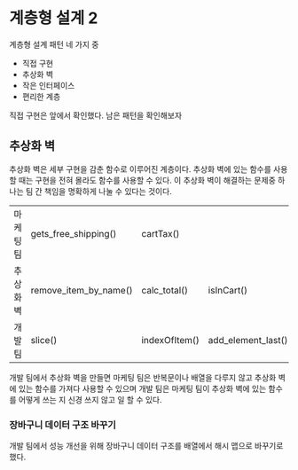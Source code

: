# 계층형 설계 2

계층형 설계 패턴 네 가지 중

-   직접 구현
-   추상화 벽
-   작은 인터페이스
-   편리한 계층

직접 구현은 앞에서 확인했다. 남은 패턴을 확인해보자

## 추상화 벽

추상화 벽은 세부 구현을 감춘 함수로 이루어진 계층이다. 추상화 벽에 있는 함수를 사용할 때는 구현을 전혀 몰라도 함수를 사용할 수 있다. 이 추상화 벽이 해결하는 문제중 하나는 팀 간 책임을 명확하게 나눌 수 있다는 것이다.

|           |                       |               |                    |            |                  |
| --------- | --------------------- | ------------- | ------------------ | ---------- | ---------------- |
| 마케팅 팀 | gets_free_shipping()  | cartTax()     |                    |            |                  |
| 추상화 벽 | remove_item_by_name() | calc_total()  | isInCart()         | add_item() | setPriceByName() |
| 개발 팀   | slice()               | indexOfItem() | add_element_last() | arraySet() |

개발 팀에서 추상화 벽을 만들면 마케팅 팀은 반복문이나 배열을 다루지 않고 추상화 벽에 있는 함수를 가져다 사용할 수 있으며 개발 팀은 마케팅 팀이 추상화 벽에 있는 함수를 어떻게 쓰는 지 신경 쓰지 않고 일 할 수 있다.

### 장바구니 데이터 구조 바꾸기

개발 팀에서 성능 개선을 위해 장바구니 데이터 구조를 배열에서 해시 맵으로 바꾸기로 했다.
